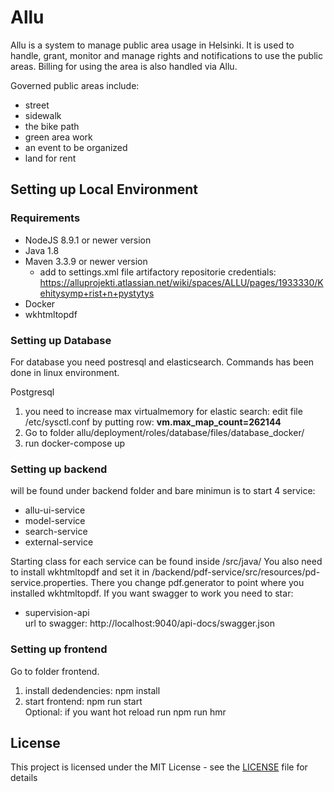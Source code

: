 # Allu

Allu is a system to manage public area usage in Helsinki.
It is used to handle, grant, monitor and manage rights and notifications to use the public areas. Billing for using the area is also handled via Allu.

Governed public areas include:
- street
- sidewalk
- the bike path
- green area work
- an event to be organized
- land for rent

## Setting up Local Environment ##

### Requirements ###
- NodeJS 8.9.1 or newer version
- Java 1.8
- Maven 3.3.9 or newer version
  - add to settings.xml file artifactory repositorie credentials: https://alluprojekti.atlassian.net/wiki/spaces/ALLU/pages/1933330/Kehitysymp+rist+n+pystytys
- Docker
- wkhtmltopdf

### Setting up Database ###
For database you need postresql and elasticsearch. Commands has been done in linux environment.  

Postgresql
1. you need to increase max virtualmemory for elastic search: edit file /etc/sysctl.conf by putting row: __vm.max_map_count=262144__
2. Go to folder allu/deployment/roles/database/files/database_docker/
3. run docker-compose up



### Setting up backend
will be found under backend folder and bare minimun is to start 4 service:
- allu-ui-service
- model-service
- search-service
- external-service

Starting class for each service can be found inside <name-of-service>/src/java/
You also need to install wkhtmltopdf and set it in /backend/pdf-service/src/resources/pd-service.properties.
There you change pdf.generator to point where you installed wkhtmltopdf. 
If you want swagger to work you need to star:
- supervision-api  
url to swagger: http://localhost:9040/api-docs/swagger.json

### Setting up frontend ###
Go to folder frontend.
1. install dedendencies: npm install
2. start frontend: npm run start  
Optional: if you want hot reload run npm run hmr


## License
This project is licensed under the MIT License - see the [LICENSE](LICENSE) file for details